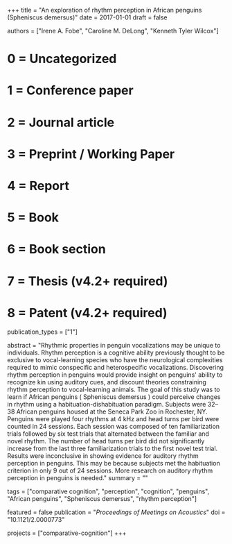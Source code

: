 +++
title = "An exploration of rhythm perception in African penguins (Spheniscus demersus)"
date = 2017-01-01
draft = false

authors = ["Irene A. Fobe", "Caroline M. DeLong", "Kenneth Tyler Wilcox"]

# 0 = Uncategorized
# 1 = Conference paper
# 2 = Journal article
# 3 = Preprint / Working Paper
# 4 = Report
# 5 = Book
# 6 = Book section
# 7 = Thesis (v4.2+ required)
# 8 = Patent (v4.2+ required)
publication_types = ["1"]

abstract = "Rhythmic properties in penguin vocalizations may be unique to individuals. Rhythm perception is a cognitive ability previously thought to be exclusive to vocal-learning species who have the neurological complexities required to mimic conspecific and heterospecific vocalizations. Discovering rhythm perception in penguins would provide insight on penguins' ability to recognize kin using auditory cues, and discount theories constraining rhythm perception to vocal-learning animals. The goal of this study was to learn if African penguins ( Spheniscus demersus ) could perceive changes in rhythm using a habituation-dishabituation paradigm. Subjects were 32–38 African penguins housed at the Seneca Park Zoo in Rochester, NY. Penguins were played four rhythms at 4 kHz and head turns per bird were counted in 24 sessions. Each session was composed of ten familiarization trials followed by six test trials that alternated between the familiar and novel rhythm. The number of head turns per bird did not significantly increase from the last three familiarization trials to the first novel test trial. Results were inconclusive in showing evidence for auditory rhythm perception in penguins. This may be because subjects met the habituation criterion in only 9 out of 24 sessions. More research on auditory rhythm perception in penguins is needed."
summary = ""

tags = ["comparative cognition", "perception", "cognition", "penguins", "African penguins", "Spheniscus demersus", "rhythm perception"]

featured = false
publication = "*Proceedings of Meetings on Acoustics*"
doi = "10.1121/2.0000773"

projects = ["comparative-cognition"]
+++
